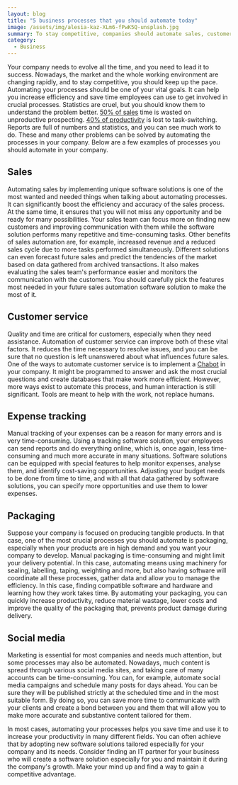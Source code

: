 ```yaml
---
layout: blog
title: "5 business processes that you should automate today"
image: /assets/img/alesia-kaz-XLm6-fPwK5Q-unsplash.jpg
summary: To stay competitive, companies should automate sales, customer service, expense tracking, packaging, and social media for efficiency and growth.
category:
  - Business
---
```

Your company needs to evolve all the time, and you need to lead it to success. Nowadays, the market and the whole working environment are changing rapidly, and to stay competitive, you should keep up the pace. Automating your processes should be one of your vital goals. It can help you increase efficiency and save time employees can use to get involved in crucial processes. Statistics are cruel, but you should know them to understand the problem better. [50% of sales](https://www.carlajohnson.co/) time is wasted on unproductive prospecting. [40% of productivity](https://www.wrike.com/blog/high-cost-of-multitasking-for-productivity/) is lost to task-switching. Reports are full of numbers and statistics, and you can see much work to do. These and many other problems can be solved by automating the processes in your company. Below are a few examples of processes you should automate in your company.


## Sales
Automating sales by implementing unique software solutions is one of the most wanted and needed things when talking about automating processes. It can significantly boost the efficiency and accuracy of the sales process. At the same time, it ensures that you will not miss any opportunity and be ready for many possibilities. Your sales team can focus more on finding new customers and improving communication with them while the software solution performs many repetitive and time-consuming tasks. Other benefits of sales automation are, for example, increased revenue and a reduced sales cycle due to more tasks performed simultaneously. Different solutions can even forecast future sales and predict the tendencies of the market based on data gathered from archived transactions. It also makes evaluating the sales team's performance easier and monitors the communication with the customers. You should carefully pick the features most needed in your future sales automation software solution to make the most of it.

## Customer service
Quality and time are critical for customers, especially when they need assistance. Automation of customer service can improve both of these vital factors. It reduces the time necessary to resolve issues, and you can be sure that no question is left unanswered about what influences future sales. One of the ways to automate customer service is to implement a [Chabot](https://headchannel.co.uk/blog/does-your-company-need-a-chatbot/) in your company. It might be programmed to answer and ask the most crucial questions and create databases that make work more efficient. However, more ways exist to automate this process, and human interaction is still significant. Tools are meant to help with the work, not replace humans.

## Expense tracking
Manual tracking of your expenses can be a reason for many errors and is very time-consuming. Using a tracking software solution, your employees can send reports and do everything online, which is, once again, less time-consuming and much more accurate in many situations. Software solutions can be equipped with special features to help monitor expenses, analyse them, and identify cost-saving opportunities. Adjusting your budget needs to be done from time to time, and with all that data gathered by software solutions, you can specify more opportunities and use them to lower expenses.

## Packaging
Suppose your company is focused on producing tangible products. In that case, one of the most crucial processes you should automate is packaging, especially when your products are in high demand and you want your company to develop. Manual packaging is time-consuming and might limit your delivery potential. In this case, automating means using machinery for sealing, labelling, taping, weighting and more, but also having software will coordinate all these processes, gather data and allow you to manage the efficiency. In this case, finding compatible software and hardware and learning how they work takes time. By automating your packaging, you can quickly increase productivity, reduce material wastage, lower costs and improve the quality of the packaging that, prevents product damage during delivery.

## Social media
Marketing is essential for most companies and needs much attention, but some processes may also be automated. Nowadays, much content is spread through various social media sites, and taking care of many accounts can be time-consuming. You can, for example, automate social media campaigns and schedule many posts for days ahead. You can be sure they will be published strictly at the scheduled time and in the most suitable form. By doing so, you can save more time to communicate with your clients and create a bond between you and them that will allow you to make more accurate and substantive content tailored for them.


In most cases, automating your processes helps you save time and use it to increase your productivity in many different fields. You can often achieve that by adopting new software solutions tailored especially for your company and its needs. Consider finding an IT partner for your business who will create a software solution especially for you and maintain it during the company's growth. Make your mind up and find a way to gain a competitive advantage.
